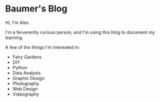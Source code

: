 # Baumer's Blog

Hi, I'm Alex.

I'm a ferverently curious person, and I'm using this blog to document my learning.

A few of the things I'm interested in:

- Fairy Gardens
- DIY
- Python
- Data Analysis
- Graphic Design
- Photography
- Web Design
- Videography
